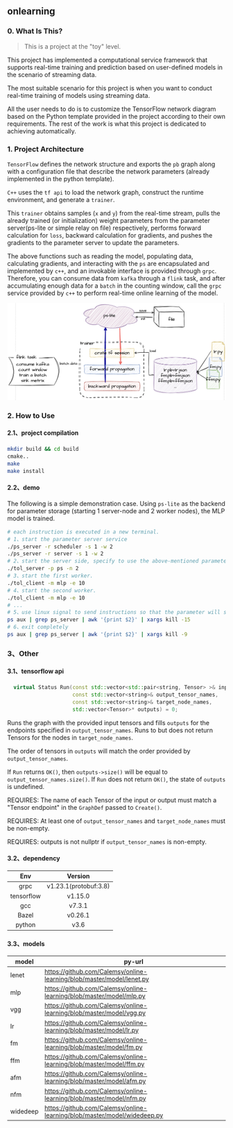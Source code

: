 ## onlearning

### 0. What Is This?

> This is a project at the "toy" level.

This project has implemented a computational service framework that supports real-time training and prediction based on user-defined models in the scenario of streaming data.

The most suitable scenario for this project is when you want to conduct real-time training of models using streaming data.

All the user needs to do is to customize the TensorFlow network diagram based on the Python template provided in the project according to their own requirements. The rest of the work is what this project is dedicated to achieving automatically.

### 1. Project Architecture

`TensorFlow` defines the network structure and exports the `pb` graph along with a configuration file that describe the network parameters (already implemented in the python template).

`C++` uses the `tf api` to load the network graph, construct the runtime environment, and generate a `trainer`.

This `trainer` obtains samples (`x` and `y`) from the real-time stream, pulls the already trained (or initialization) weight parameters from the parameter server(ps-lite or simple relay on file) respectively, performs forward calculation for `loss`, backward calculation for gradients, and pushes the gradients to the parameter server to update the parameters.

The above functions such as reading the model, populating data, calculating gradients, and interacting with the `ps` are encapsulated and implemented by `c++`, and an invokable interface is provided through `grpc`. Therefore, you can consume data from `kafka` through a `flink` task, and after accumulating enough data for a `batch` in the counting window, call the `grpc` service provided by `c++` to perform real-time online learning of the model.

![](https://github.com/Calemsy/online-learning/blob/master/utils/architecture.jpg)

### 2. How to Use

#### 2.1、project compilation

```bash
mkdir build && cd build
cmake..
make
make install
```

#### 2.2、demo

The following is a simple demonstration case. Using `ps-lite` as the backend for parameter storage (starting 1 server-node and 2 worker nodes), the MLP model is trained.

```bash
# each instruction is executed in a new terminal.
# 1、start the parameter server service
./ps_server -r scheduler -s 1 -w 2
./ps_server -r server -s 1 -w 2
# 2、start the server side, specify to use the above-mentioned parameter server to manage parameter synchronization, and set the number of workers to 2 (task parallelism).
./tol_server -p ps -n 2
# 3、start the first worker. 
./tol_client -m mlp -e 10
# 4、start the second worker.
./tol_client -m mlp -e 10
# ...
# 5、use linux signal to send instructions so that the parameter will saved into a file when the service is exited.
ps aux | grep ps_server | awk '{print $2}' | xargs kill -15
# 6、exit completely
ps aux | grep ps_server | awk '{print $2}' | xargs kill -9
```
### 3、Other
#### 3.1、tensorflow api
```c++
  virtual Status Run(const std::vector<std::pair<string, Tensor> >& inputs,
                     const std::vector<string>& output_tensor_names,
                     const std::vector<string>& target_node_names,
                     std::vector<Tensor>* outputs) = 0;
```

Runs the graph with the provided input tensors and fills `outputs` for the endpoints specified in `output_tensor_names`. Runs to but does not return Tensors for the nodes in `target_node_names`. 

The order of tensors in `outputs` will match the order provided by `output_tensor_names`.

If `Run` returns `OK()`, then `outputs->size()` will be equal to `output_tensor_names.size()`. If `Run` does not return `OK()`, the state of `outputs` is undefined.

REQUIRES: The name of each Tensor of the input or output must match a "Tensor endpoint" in the `GraphDef` passed to `Create()`.

REQUIRES: At least one of `output_tensor_names` and  `target_node_names` must be non-empty.

REQUIRES: outputs is not nullptr if `output_tensor_names` is non-empty.

#### 3.2、dependency

|    Env     |        Version        |
| :--------: | :-------------------: |
|    grpc    | v1.23.1(protobuf:3.8) |
| tensorflow |        v1.15.0        |
|    gcc     |        v7.3.1         |
|   Bazel    |        v0.26.1        |
|   python   |         v3.6          |


#### 3.3、models

| model    | py-url                                                       |
| -------- | ------------------------------------------------------------ |
| lenet    | https://github.com/Calemsy/online-learning/blob/master/model/lenet.py |
| mlp      | https://github.com/Calemsy/online-learning/blob/master/model/mlp.py |
| vgg      | https://github.com/Calemsy/online-learning/blob/master/model/vgg.py |
| lr       | https://github.com/Calemsy/online-learning/blob/master/model/lr.py |
| fm       | https://github.com/Calemsy/online-learning/blob/master/model/fm.py |
| ffm      | https://github.com/Calemsy/online-learning/blob/master/model/ffm.py |
| afm      | https://github.com/Calemsy/online-learning/blob/master/model/afm.py |
| nfm      | https://github.com/Calemsy/online-learning/blob/master/model/nfm.py |
| widedeep | https://github.com/Calemsy/online-learning/blob/master/model/widedeep.py |
